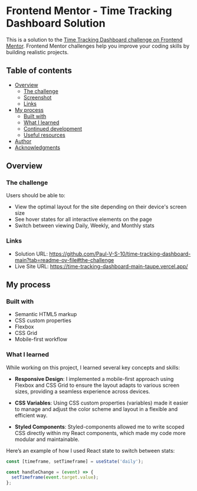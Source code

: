 # Frontend Mentor - Time Tracking Dashboard Solution

This is a solution to the [Time Tracking Dashboard challenge on Frontend Mentor](https://www.frontendmentor.io/challenges/time-tracking-dashboard-UIQ7167Jw). Frontend Mentor challenges help you improve your coding skills by building realistic projects. 

## Table of contents

- [Overview](#overview)
  - [The challenge](#the-challenge)
  - [Screenshot](#screenshot)
  - [Links](#links)
- [My process](#my-process)
  - [Built with](#built-with)
  - [What I learned](#what-i-learned)
  - [Continued development](#continued-development)
  - [Useful resources](#useful-resources)
- [Author](#author)
- [Acknowledgments](#acknowledgments)

## Overview

### The challenge

Users should be able to:

- View the optimal layout for the site depending on their device's screen size
- See hover states for all interactive elements on the page
- Switch between viewing Daily, Weekly, and Monthly stats



### Links

- Solution URL: https://github.com/Paul-V-S-10/time-tracking-dashboard-main?tab=readme-ov-file#the-challenge
- Live Site URL: https://time-tracking-dashboard-main-taupe.vercel.app/

## My process

### Built with

- Semantic HTML5 markup
- CSS custom properties
- Flexbox
- CSS Grid
- Mobile-first workflow

### What I learned

While working on this project, I learned several key concepts and skills:

- **Responsive Design**: I implemented a mobile-first approach using Flexbox and CSS Grid to ensure the layout adapts to various screen sizes, providing a seamless experience across devices.
  
  
- **CSS Variables**: Using CSS custom properties (variables) made it easier to manage and adjust the color scheme and layout in a flexible and efficient way.

- **Styled Components**: Styled-components allowed me to write scoped CSS directly within my React components, which made my code more modular and maintainable.

Here’s an example of how I used React state to switch between stats:

```js
const [timeframe, setTimeframe] = useState('daily');

const handleChange = (event) => {
  setTimeframe(event.target.value);
};

